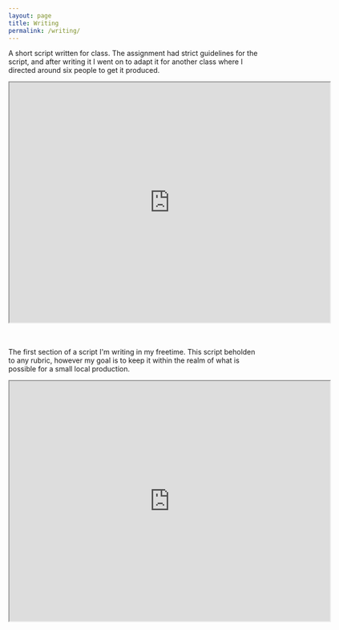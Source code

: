 ```yaml
---
layout: page
title: Writing
permalink: /writing/
---
```


A short script written for class. The assignment had strict guidelines for the script, and after writing it I went on to adapt it for another class where I directed around six people to get it produced. 

<div class = "pdf-wrapper">
    <iframe src="https://drive.google.com/file/d/1JxK3uIhPcHBpD-090ECpIwbcGu6aP2sI/preview" width="640" height="480" allow="autoplay"></iframe>
</div>

<br>
<br>

The first section of a script I'm writing in my freetime. This script beholden to any rubric, however my goal is to keep it within the realm of what is possible for a small local production. 

<div class = "pdf-wrapper">
    <iframe src="https://drive.google.com/file/d/1l44Q-GSrqYVMNrFMyACfN9XXLrpbUp3a/preview" width="640" height="480" allow="autoplay"></iframe>
</div>